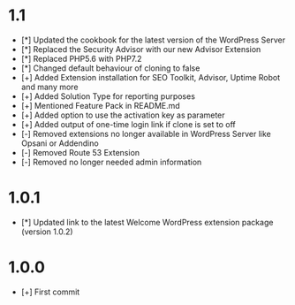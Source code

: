 # 1.1
* [*] Updated the cookbook for the latest version of the WordPress Server
* [*] Replaced the Security Advisor with our new Advisor Extension
* [*] Replaced PHP5.6 with PHP7.2
* [*] Changed default behaviour of cloning to false
* [+] Added Extension installation for SEO Toolkit, Advisor, Uptime Robot and many more 
* [+] Added Solution Type for reporting purposes
* [+] Mentioned Feature Pack in README.md 
* [+] Added option to use the activation key as parameter
* [+] Added output of one-time login link if clone is set to off
* [-] Removed extensions no longer available in WordPress Server like Opsani or Addendino
* [-] Removed Route 53 Extension
* [-] Removed no longer needed admin information

# 1.0.1

* [*] Updated link to the latest Welcome WordPress extension package (version 1.0.2)

# 1.0.0

* [+] First commit
